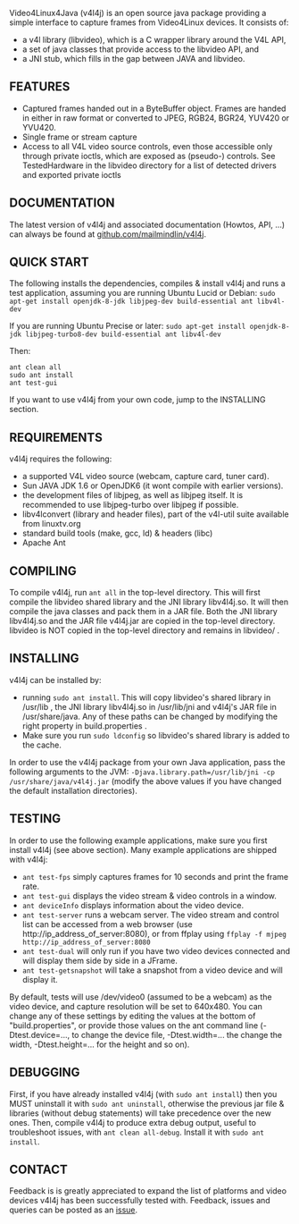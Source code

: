Video4Linux4Java (v4l4j) is an open source java package providing a simple interface
to capture frames from Video4Linux devices. It consists of:
- a v4l library (libvideo), which is a C wrapper library around the V4L API,
- a set of java classes that provide access to the libvideo API, and
- a JNI stub, which fills in the gap between JAVA and libvideo.


## FEATURES
- Captured frames handed out in a ByteBuffer object. Frames are handed in either
  in raw format or converted to JPEG, RGB24, BGR24, YUV420 or YVU420.
- Single frame or stream capture
- Access to all V4L video source controls, even those accessible
  only through private ioctls, which are exposed as (pseudo-) controls.
  See TestedHardware in the libvideo directory for a list of detected drivers
  and exported private ioctls


## DOCUMENTATION
The latest version of v4l4j and associated documentation (Howtos, API, ...) can
always be found at [github.com/mailmindlin/v4l4j](https://github.com/mailmindlin/v4l4j/).


## QUICK START
The following installs the dependencies, compiles & install v4l4j and runs a
test application, assuming you are running Ubuntu Lucid or Debian: `sudo apt-get install openjdk-8-jdk libjpeg-dev build-essential ant libv4l-dev`

If you are running Ubuntu Precise or later: `sudo apt-get install openjdk-8-jdk libjpeg-turbo8-dev build-essential ant libv4l-dev`

Then:

    ant clean all
    sudo ant install
    ant test-gui

If you want to use v4l4j from your own code, jump to the INSTALLING section.


## REQUIREMENTS
v4l4j requires the following:
- a supported V4L video source (webcam, capture card, tuner card).
- Sun JAVA JDK 1.6 or OpenJDK6 (it wont compile with earlier versions).
- the development files of libjpeg, as well as libjpeg itself. It is 
  recommended to use libjpeg-turbo over libjpeg if possible.
- libv4lconvert (library and header files), part of the v4l-util suite available
  from linuxtv.org
- standard build tools (make, gcc, ld) & headers (libc)
- Apache Ant


## COMPILING
To compile v4l4j, run `ant all` in the top-level directory. This will first 
compile the libvideo shared library and the JNI library libv4l4j.so. It will 
then compile the java classes and pack them in a JAR file. Both the JNI library
libv4l4j.so and the JAR file v4l4j.jar are copied in the top-level directory. 
libvideo is NOT copied in the top-level directory and remains in libvideo/ .


## INSTALLING
v4l4j can be installed by:
- running `sudo ant install`. This will copy libvideo's shared library in 
  /usr/lib , the JNI library libv4l4j.so in /usr/lib/jni and v4l4j's JAR file 
  in /usr/share/java. Any of these paths can be changed by modifying the right 
  property in build.properties .
- Make sure you run `sudo ldconfig` so libvideo's shared library is added to the
  cache.
  
In order to use the v4l4j package from your own Java application, pass the 
following arguments to the JVM:
`-Djava.library.path=/usr/lib/jni -cp /usr/share/java/v4l4j.jar`
(modify the above values if you have changed the default installation
directories).

## TESTING
In order to use the following example applications, make sure you first install
v4l4j (see above section). Many example applications are shipped with v4l4j:
- `ant test-fps` simply captures frames for 10 seconds and print the frame rate.
- `ant test-gui` displays the video stream & video controls in a window.
- `ant deviceInfo` displays information about the video device.
- `ant test-server` runs a webcam server. The video stream and control list
  can be accessed from a web browser (use http://ip_address_of_server:8080), or
  from ffplay using `ffplay -f mjpeg http://ip_address_of_server:8080`
- `ant test-dual` will only run if you have two video devices connected and
  will display them side by side in a JFrame.
- `ant test-getsnapshot` will take a snapshot from a video device and will
  display it.

By default, tests will use /dev/video0 (assumed to be a webcam) as the video 
device, and capture resolution will be set to 640x480. You can change any of 
these settings by editing the values at the bottom of "build.properties",
or provide those values on the ant command line (-Dtest.device=..., to change
the device file, -Dtest.width=... the change the width, -Dtest.height=... for 
the height and so on). 


## DEBUGGING
First, if you have already installed v4l4j (with `sudo ant install`) then you 
MUST uninstall it with `sudo ant uninstall`, otherwise the previous jar file & 
libraries (without debug statements) will take precedence over the new ones. 
Then, compile v4l4j to produce extra debug output, useful to troubleshoot 
issues, with `ant clean all-debug`. Install it with `sudo ant install`. 


## CONTACT
Feedback is is greatly appreciated to expand the list of platforms and video
devices v4l4j has been successfully tested with. Feedback, issues and queries 
can be posted as an [issue](/mailmindlin/v4l4j/issues).
